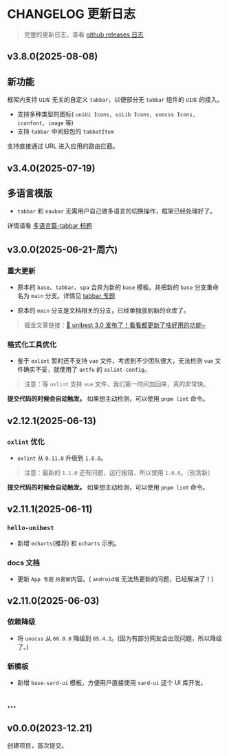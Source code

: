 # CHANGELOG 更新日志

> 完整的更新日志，查看 [github releases 日志](https://github.com/unibest-tech/unibest/releases)

## v3.8.0(2025-08-08)

## 新功能

框架内支持 `UI库` 无关的自定义 `tabbar`，以便部分无 `tabbar` 组件的 `UI库` 的接入。

- 支持多种类型的图标( `uniUi Icons, uiLib Icons, unocss Icons, iconfont, image` 等)
- 支持 `tabbar` 中间鼓包的 `tabbatItem`

支持直接通过 URL 进入应用的路由拦截。

## v3.4.0(2025-07-19)

## 多语言模版

- `tabbar` 和 `navbar` 无需用户自己做多语言的切换操作，框架已经处理好了。

详情请看 [多语言篇-tabbar 标题](/base/10-i18n#tabbar-标题)

## v3.0.0(2025-06-21-周六)

### 重大更新

- 原本的 `base`、`tabbar`、`spa` 合并为新的 `base` 模板。并把新的 `base` 分支重命名为 `main` 分支。详情见 [tabbar 专题](/base/2-tabbar.md)

- 原本的 `main` 分支是文档相关的分支，已经单独放到新的仓库了。

> 掘金文章链接：[🎉 unibest 3.0 发布了！看看都更新了啥好用的功能~](https://juejin.cn/post/7518343357765124136)

### 格式化工具优化

- 鉴于 `oxlint` 暂时还不支持 `vue` 文件，考虑到不少团队很大，无法检测 `vue` 文件确实不妥，就使用了 `antfu` 的 `eslint-config`。

> 注意：等 `oxlint` 支持 `vue` 文件，我们第一时间加回来，真的非常快。

**提交代码的时候会自动触发。** 如果想主动检测，可以使用 `pnpm lint` 命令。

## v2.12.1(2025-06-13)

### `oxlint` 优化

- `oxlint` 从 `0.11.0` 升级到 `1.0.0`。

> 注意：最新的 `1.1.0` 还有问题，运行报错，所以使用 `1.0.0`。（别贪新）

**提交代码的时候会自动触发。** 如果想主动检测，可以使用 `pnpm lint` 命令。

## v2.11.1(2025-06-11)

### `hello-unibest`

- 新增 `echarts`(推荐) 和 `ucharts` 示例。

### docs 文档

- 更新 `App 专题` `热更新`内容。( `android端` 无法热更新的问题，已经解决了！)

## v2.11.0(2025-06-03)

<!-- ### 架构优化

- 把 `v2.8.0(2025-05-20)` 版本删除的 `husky + commitlint` 配置加回来了。 -->

### 依赖降级

- 将 `unocss` 从 `66.0.0` 降级到 `65.4.2`。(因为有部分网友会出现问题，所以降级了。)

### 新模板

- 新增 `base-sard-ui` 模板，方便用户直接使用 `sard-ui` 这个 UI 库开发。

<!-- ## v2.10.1(2025-05-28)

### 新功能

- 实现基础的 `登录` 功能，支持 `微信小程序` 静默登录 和 `非小程序` 登录。 -->

<!-- ## v2.9.3(2025-05-27)

### 新功能

- 支持 `spa` 模板，属于单页应用，完全自定义 `tabbar` 的形式。

### 依赖升级

- 将 `unocss` 从 `0.58` 升级到 `66.0.0`。
- 将 `wot-design-uni` 从 `^1.4.0` 升级到 `^1.9.0`。
- 将 `vue` 从 `3.4.21` 升级到 `^3.5.15`。
- 将 `vite` 从 `5.2.8` 升级到 `6.3.5`。

## v2.8.0(2025-05-20)

### 架构优化

- 移除 `stylelint` 和 `eslint` 配置，统一采用 `oxlint` 进行代码检查，提升代码校验的速度（比 `eslint` 快 `50-100` 倍）。
- ~~移除 `husky` 和 `commitlint` 配置(使用编辑器的AI生成commit信息)。~~(应网友要求，在v2.11.0加回来了)

  ::: details 对于 `v2.8.0` 以下版本，需按以下步骤操作：

  - 把 `stylelint, eslint` 相关依赖包删除
  - 安装 `oxlint`，设置 `lint-staged` 配置为 `oxlint`
  - 删除 `stylelint, eslint` 相关文件

  ![alt text](image-3.png)

  :::

## v2.7.0(2025-05-19)

### 依赖升级

- 将 `@dcloudio/uni-app` 从 `3.0.0-4020920240930001` 升级到 `3.0.0-4060520250512001`，获取最新功能和性能优化。

### 新功能

- 支持 `无 TabBar` 模式，用户只需删除 `pages.config.ts` 中的 `tabBar` 配置即可。

::: details 对于 `v2.7.0` 以下版本，需按以下步骤操作：

- 执行 `pnpm uvm` 升级 `@dcloudio/uni-app`。
- 修改 `src/utils/index.ts` 部分代码：

```ts
import pagesConfig from '@/pages.json'
const { pages, subPackages, tabBar = { list: [] } } = { ...pagesConfig }

/** 判断当前页面是否是 tabbar 页  */
export const getIsTabbar = () => {
  try {
    const lastPage = getLastPage()
    const currPath = lastPage?.route

    return Boolean(tabBar?.list?.some((item) => item.pagePath === currPath))
  } catch {
    return false
  }
}
```

::: -->

## ...

## v0.0.0(2023-12.21)

创建项目，首次提交。
